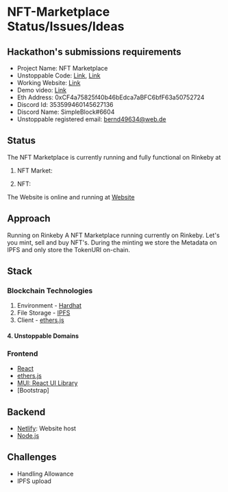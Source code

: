 # NFT-Marketplace Status/Issues/Ideas

## Hackathon's submissions requirements
- Project Name: NFT Marketplace
- Unstoppable Code: [Link](https://github.com/Stefan1612/UD-Hackathon-NFT-Market/blob/master/src/App.js), [Link](https://github.com/Stefan1612/UD-Hackathon-NFT-Market/blob/master/src/Components/Header.js)
- Working Website: [Link](https://euphonious-strudel-edd347.netlify.app/)
- Demo video: [Link](https://www.youtube.com/watch?v=LESSFeEVHAw)
- Eth Address: 0xCF4a75825f40b46bEdca7aBFC6bfF63a50752724
- Discord Id: 353599460145627136
- Discord Name: SimpleBlock#6604
- Unstoppable registered email: bernd49634@web.de

## Status

The NFT Marketplace is currently running and fully functional on Rinkeby at

1. NFT Market:

2. NFT:

The Website is online and running at [Website](https://euphonious-strudel-edd347.netlify.app/)

## Approach

Running on Rinkeby
A NFT Marketplace running currently on Rinkeby. Let's you mint, sell and buy NFT's. During the minting we store the Metadata on IPFS and only store the TokenURI on-chain.

## Stack

### Blockchain Technologies

1. Environment - [Hardhat](https://hardhat.org/)
2. File Storage - [IPFS](https://github.com/ipfs/js-ipfs/tree/master/packages/ipfs-http-client#install)
3. Client - [ethers.js](https://docs.ethers.io/v5/)

#### 4. Unstoppable Domains

### Frontend

- [React](https://reactjs.org/)
- [ethers.js](https://docs.ethers.io/v5/)
- [MUI: React UI Library](https://mui.com/)
- [Bootstrap]

## Backend

- [Netlify](https://www.netlify.com/): Website host
- [Node.js](https://nodejs.org/en/)

## Challenges

- Handling Allowance
- IPFS upload

